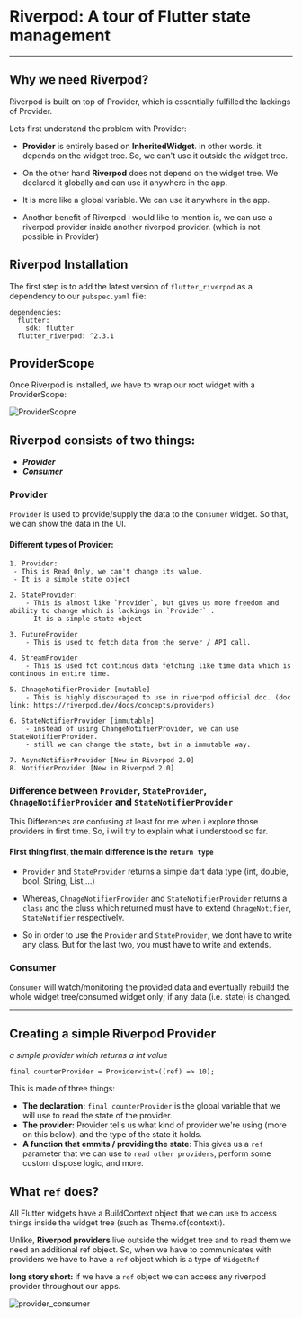 # Riverpod: A tour of Flutter state management

---

## Why we need Riverpod?

Riverpod is built on top of Provider, which is essentially fulfilled the lackings of Provider.

Lets first understand the problem with Provider:

- **Provider** is entirely based on **InheritedWidget**. in other words, it depends on the widget tree. So, we can't use it outside the widget tree.
- On the other hand **Riverpod** does not depend on the widget tree. We declared it globally and can use it anywhere in the app.
- It is more like a global variable. We can use it anywhere in the app.

- Another benefit of Riverpod i would like to mention is, we can use a riverpod provider inside another riverpod provider. (which is not possible in Provider)

## Riverpod Installation

The first step is to add the latest version of `flutter_riverpod` as a dependency to our `pubspec.yaml` file:

```flutter
dependencies:
  flutter:
    sdk: flutter
  flutter_riverpod: ^2.3.1
```

## ProviderScope

Once Riverpod is installed, we have to wrap our root widget with a ProviderScope:

![ProviderScopre](https://user-images.githubusercontent.com/52696988/224392012-02f3132e-35d5-4ebf-88c9-2be1dbf64bd4.png)

## Riverpod consists of two things:

- **_Provider_**
- **_Consumer_**

### Provider

`Provider` is used to provide/supply the data to the `Consumer` widget. So that, we can show the data in the UI.

#### Different types of Provider:

    1. Provider:
     - This is Read Only, we can't change its value.
     - It is a simple state object

    2. StateProvider:
        - This is almost like `Provider`, but gives us more freedom and ability to change which is lackings in `Provider` .
        - It is a simple state object

    3. FutureProvider
        - This is used to fetch data from the server / API call.

    4. StreamProvider
        - This is used fot continous data fetching like time data which is continous in entire time.

    5. ChnageNotifierProvider [mutable]
        - This is highly discouraged to use in riverpod official doc. (doc link: https://riverpod.dev/docs/concepts/providers)

    6. StateNotifierProvider [immutable]
        - instead of using ChangeNotifierProvider, we can use StateNotifierProvider.
        - still we can change the state, but in a immutable way.

    7. AsyncNotifierProvider [New in Riverpod 2.0]
    8. NotifierProvider [New in Riverpod 2.0]

### Difference between `Provider`, `StateProvider`, `ChnageNotifierProvider` and `StateNotifierProvider`

This Differences are confusing at least for me when i explore those providers in first time. So, i will try to explain what i understood so far.

#### First thing first, the main difference is the `return type`

- `Provider` and `StateProvider` returns a simple dart data type (int, double, bool, String, List,...)

- Whereas, `ChnageNotifierProvider` and `StateNotifierProvider` returns a `class` and the cluss which returned must have to extend `ChnageNotifier`, `StateNotifier` respectively.
- So in order to use the `Provider` and `StateProvider`, we dont have to write any class. But for the last two, you must have to write and extends.

### Consumer

`Consumer` will watch/monitoring the provided data and eventually rebuild the whole widget tree/consumed widget only; if any data (i.e. state) is changed.

---

## Creating a simple Riverpod Provider

_a simple provider which returns a int value_

`final counterProvider = Provider<int>((ref) => 10);`

This is made of three things:

- **The declaration:** `final counterProvider` is the global variable that we will use to read the state of the provider.
- **The provider:** Provider<String> tells us what kind of provider we're using (more on this below), and the type of the state it holds.
- **A function that emmits / providing the state**: This gives us a `ref` parameter that we can use to `read other providers`, perform some custom dispose logic, and more.

## What `ref` does?

All Flutter widgets have a BuildContext object that we can use to access things inside the widget tree (such as Theme.of(context)).

Unlike, **Riverpod providers** live outside the widget tree and to read them we need an additional ref object. So, when we have to communicates with providers we have to have a `ref` object which is a type of `WidgetRef`

**long story short:** if we have a `ref` object we can access any riverpod provider throughout our apps.

![provider_consumer](https://user-images.githubusercontent.com/52696988/223823001-220f862f-4f9c-49f2-8812-69ad7146a07d.jpg)
